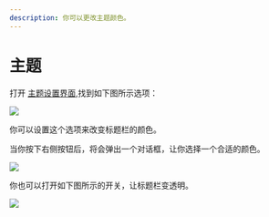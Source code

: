 ```yaml
---
description: 你可以更改主题颜色。
---
```


# 主题

打开 [主题设置界面](./),找到如下图所示选项：

![](../../.gitbook/assets/Screenshot\_2022-08-14-16-07-50-95\_d17cc25ab2657fb.jpg)

你可以设置这个选项来改变标题栏的颜色。

当你按下右侧按钮后，将会弹出一个对话框，让你选择一个合适的颜色。

![](../../.gitbook/assets/Screenshot\_2022-08-14-16-08-00-67\_d17cc25ab2657fb.jpg)

你也可以打开如下图所示的开关，让标题栏变透明。

![](../../.gitbook/assets/Screenshot\_2022-08-14-16-13-23-39\_d17cc25ab2657fb.jpg)

